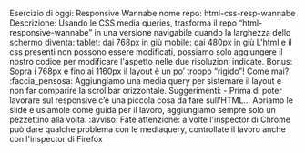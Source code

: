Esercizio di oggi: Responsive Wannabe
nome repo: html-css-resp-wannabe
Descrizione:
Usando le CSS media queries, trasforma il repo “html-responsive-wannabe” in una versione navigabile quando la larghezza dello schermo diventa:
tablet: dai 768px in giù
mobile: dai 480px in giù L'html e il css presenti non possono essere modificati, possiamo solo aggiungere il nostro codice per modificare l'aspetto nelle due risoluzioni indicate.
Bonus: Sopra i 768px e fino ai 1160px il layout è un po’ troppo “rigido”! Come mai? :faccia_pensosa: Aggiungiamo una media query per sistemare il layout e non far comparire la scrollbar orizzontale.
Suggerimenti: - Prima di poter lavorare sul responsive c’è una piccola cosa da fare sull’HTML…
Apriamo le slide e usiamole come guida per il lavoro, aggiungiamo sempre solo un pezzettino alla volta.
:avviso: Fate attenzione: a volte l'inspector di Chrome può dare qualche problema con le mediaquery, controllate il lavoro anche con l'inspector di Firefox